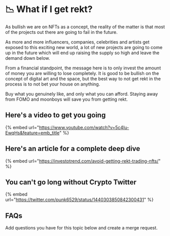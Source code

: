 # 📉 What if I get rekt?

As bullish we are on NFTs as a concept, the reality of the matter is that most of the projects out there are going to fail in the future.

As more and more influencers, companies, celebrities and artists get exposed to this exciting new world, a lot of new projects are going to come up in the future which will end up raising the supply so high and leave the demand down below.

From a financial standpoint, the message here is to only invest the amount of money you are willing to lose completely. It is good to be bullish on the concept of digital art and the space, but the best way to not get rekt in the process is to not bet your house on anything.

Buy what you genuinely like, and only what you can afford. Staying away from FOMO and moonboys will save you from getting rekt.

## Here's a video to get you going

{% embed url="https://www.youtube.com/watch?v=5c4Iu-EwqHs&feature=emb_title" %}

## Here's an article for a complete deep dive

{% embed url="https://investotrend.com/avoid-getting-rekt-trading-nfts/" %}

## You can't go long without Crypto Twitter

{% embed url="https://twitter.com/punk6529/status/1440303850842300431" %}

## FAQs

Add questions you have for this topic below and create a merge request.
